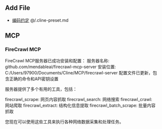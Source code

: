 ## Add File

+ [编码约定](/todo/编码约定.md) @/.cline-preset.md 


## MCP

### FireCrawl MCP

FireCrawl MCP服务器已成功安装和配置：
服务器名称: github.com/mendableai/firecrawl-mcp-server
安装位置: C:/Users/97900/Documents/Cline/MCP/firecrawl-server
配置文件已更新，包含正确的命令和API密钥设置

服务器提供了多个有用的工具，包括：

firecrawl_scrape: 网页内容抓取
firecrawl_search: 网络搜索
firecrawl_crawl: 网站爬取
firecrawl_extract: 结构化信息提取
firecrawl_batch_scrape: 批量内容抓取

您现在可以使用这些工具来执行各种网络数据采集和处理任务。

